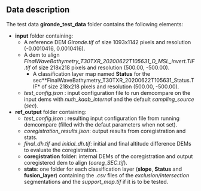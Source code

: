 ## Data description

The test data **gironde_test_data** folder contains the following elements:

* **input** folder containing:
  * A reference DEM *Gironde.tif* of size 1093x1142 pixels and resolution (-0.0010416, 0.0010416).
  * A dem to align *FinalWaveBathymetry_T30TXR_20200622T105631_D_MSL_invert.TIF.tif* of size 218x218 pixels and resolution (500.00, -500.00).
    * A classification layer map named **Status** for the sec**FinalWaveBathymetry_T30TXR_20200622T105631_Status.TIF* of size 218x218 pixels and resolution (500.00, -500.00).
  * *test_config.json* : input configuration file to run demcompare on the input dems with *nuth_kaab_internal* and the default *sampling_source* (*sec*).
* **ref_output** folder containing:
  * *test_config.json* : resulting input configuration file from running demcompare (filled with the defaut parameters when not set).
  * *coregistration_results.json*: output results from coregistration and stats.
  * *final_dh.tif* and *initial_dh.tif*: initial and final altitude difference DEMs to evaluate the coregistration.
  * **coregistration** folder: internal DEMs of the coregistration and output coregistered dem to align (*coreg_SEC.tif*).
  * **stats**: one folder for each classification layer (**slope**, **Status** and **fusion_layer**) containing the *.csv* files of the *exclusion/intersection* segmentations and the *support_map.tif* if it is to be tested.
